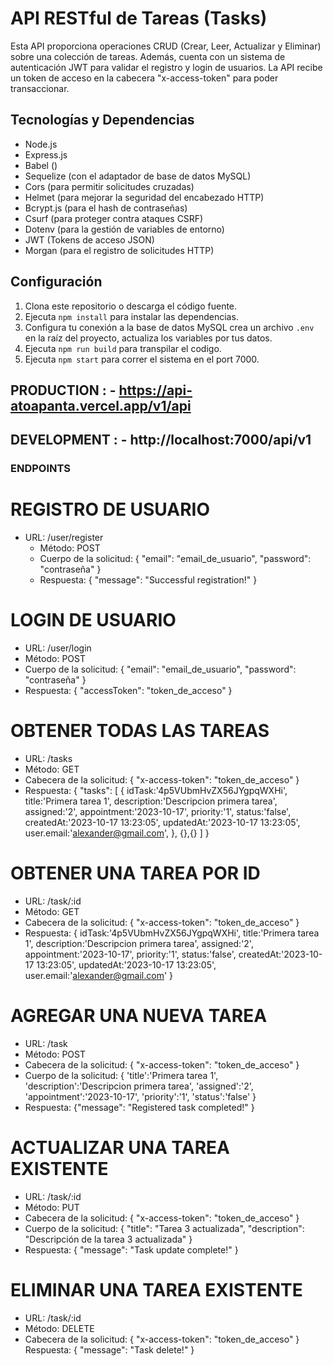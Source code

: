 # API RESTful de Tareas (Tasks)

Esta API proporciona operaciones CRUD (Crear, Leer, Actualizar y Eliminar) sobre una colección de tareas. Además, cuenta con un sistema de autenticación JWT para validar el registro y login de usuarios. La API recibe un token de acceso en la cabecera "x-access-token" para poder transaccionar.

## Tecnologías y Dependencias

- Node.js
- Express.js
- Babel ()
- Sequelize (con el adaptador de base de datos MySQL)
- Cors (para permitir solicitudes cruzadas)
- Helmet (para mejorar la seguridad del encabezado HTTP)
- Bcrypt.js (para el hash de contraseñas)
- Csurf (para proteger contra ataques CSRF)
- Dotenv (para la gestión de variables de entorno)
- JWT (Tokens de acceso JSON)
- Morgan (para el registro de solicitudes HTTP)

## Configuración

1. Clona este repositorio o descarga el código fuente.
2. Ejecuta `npm install` para instalar las dependencias.
3. Configura tu conexión a la base de datos MySQL crea un archivo `.env` en la raíz del proyecto, actualiza los variables por tus datos.
4. Ejecuta `npm run build` para transpilar el codigo.
5. Ejecuta `npm start` para correr el sistema en el port 7000.

## PRODUCTION : - https://api-atoapanta.vercel.app/v1/api

## DEVELOPMENT : - http://localhost:7000/api/v1

### ENDPOINTS

# REGISTRO DE USUARIO

- URL: /user/register
  - Método: POST
  - Cuerpo de la solicitud: { "email": "email_de_usuario", "password": "contraseña" }
  - Respuesta: { "message": "Successful registration!" }

# LOGIN DE USUARIO

- URL: /user/login
- Método: POST
- Cuerpo de la solicitud: { "email": "email_de_usuario", "password": "contraseña" }
- Respuesta: { "accessToken": "token_de_acceso" }

# OBTENER TODAS LAS TAREAS

- URL: /tasks
- Método: GET
- Cabecera de la solicitud: { "x-access-token": "token_de_acceso" }
- Respuesta: { "tasks": [ { idTask:'4p5VUbmHvZX56JYgpqWXHi',
  title:'Primera tarea 1',
  description:'Descripcion primera tarea',
  assigned:'2',
  appointment:'2023-10-17',
  priority:'1',
  status:'false',
  createdAt:'2023-10-17 13:23:05',
  updatedAt:'2023-10-17 13:23:05',
  user.email:'alexander@gmail.com', }, {},{} ] }

# OBTENER UNA TAREA POR ID

- URL: /task/:id
- Método: GET
- Cabecera de la solicitud: { "x-access-token": "token_de_acceso" }
- Respuesta: { idTask:'4p5VUbmHvZX56JYgpqWXHi',
  title:'Primera tarea 1',
  description:'Descripcion primera tarea',
  assigned:'2',
  appointment:'2023-10-17',
  priority:'1',
  status:'false',
  createdAt:'2023-10-17 13:23:05',
  updatedAt:'2023-10-17 13:23:05',
  user.email:'alexander@gmail.com' }

# AGREGAR UNA NUEVA TAREA

- URL: /task
- Método: POST
- Cabecera de la solicitud: { "x-access-token": "token_de_acceso" }
- Cuerpo de la solicitud: {
  'title':'Primera tarea 1',
  'description':'Descripcion primera tarea',
  'assigned':'2',
  'appointment':'2023-10-17',
  'priority':'1',
  'status':'false' }
- Respuesta: {"message": "Registered task completed!" }

# ACTUALIZAR UNA TAREA EXISTENTE

- URL: /task/:id
- Método: PUT
- Cabecera de la solicitud: { "x-access-token": "token_de_acceso" }
- Cuerpo de la solicitud: { "title": "Tarea 3 actualizada", "description": "Descripción de la tarea 3 actualizada" }
- Respuesta: { "message": "Task update complete!" }

# ELIMINAR UNA TAREA EXISTENTE

- URL: /task/:id
- Método: DELETE
- Cabecera de la solicitud: { "x-access-token": "token_de_acceso" }
  Respuesta: { "message": "Task delete!" }
